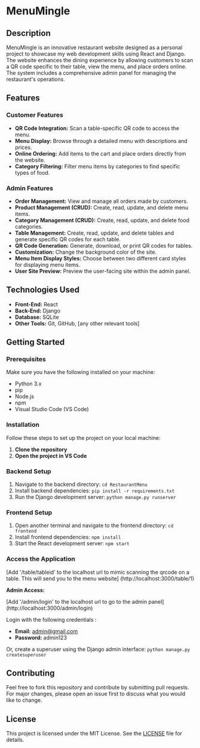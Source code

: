 # MenuMingle

## Description

MenuMingle is an innovative restaurant website designed as a personal project to showcase my web development skills using React and Django. The website enhances the dining experience by allowing customers to scan a QR code specific to their table, view the menu, and place orders online. The system includes a comprehensive admin panel for managing the restaurant's operations.

## Features

### Customer Features

- **QR Code Integration:** Scan a table-specific QR code to access the menu.
- **Menu Display:** Browse through a detailed menu with descriptions and prices.
- **Online Ordering:** Add items to the cart and place orders directly from the website.
- **Category Filtering:** Filter menu items by categories to find specific types of food.

### Admin Features

- **Order Management:** View and manage all orders made by customers.
- **Product Management (CRUD):** Create, read, update, and delete menu items.
- **Category Management (CRUD):** Create, read, update, and delete food categories.
- **Table Management:** Create, read, update, and delete tables and generate specific QR codes for each table.
- **QR Code Generation:** Generate, download, or print QR codes for tables.
- **Customization:** Change the background color of the site.
- **Menu Item Display Styles:** Choose between two different card styles for displaying menu items.
- **User Site Preview:** Preview the user-facing site within the admin panel.

## Technologies Used

- **Front-End:** React
- **Back-End:** Django
- **Database:** SQLite
- **Other Tools:** Git, GitHub, [any other relevant tools]

## Getting Started

### Prerequisites

Make sure you have the following installed on your machine:
- Python 3.x
- pip
- Node.js
- npm
- Visual Studio Code (VS Code)

### Installation

Follow these steps to set up the project on your local machine:

1. **Clone the repository**
2. **Open the project in VS Code**

### Backend Setup

1. Navigate to the backend directory: `cd RestaurantMenu`
2. Install backend dependencies: `pip install -r requirements.txt`
3. Run the Django development server: `python manage.py runserver`

### Frontend Setup

1. Open another terminal and navigate to the frontend directory: `cd frontend`
2. Install frontend dependencies: `npm install`
3. Start the React development server: `npm start`

### Access the Application

[Add '/table/tableid' to the localhost url to mimic scanning the qrcode on a table. This will send you to the menu website] (http://localhost:3000/table/1)

**Admin Access:**

[Add '/admin/login' to the localhost url to go to the admin panel] (http://localhost:3000/admin/login)

Login with the following credentials :
- **Email:** admin@gmail.com
- **Password:** admin123

Or, create a superuser using the Django admin interface: `python manage.py createsuperuser`

## Contributing

Feel free to fork this repository and contribute by submitting pull requests. For major changes, please open an issue first to discuss what you would like to change.

## License

This project is licensed under the MIT License. See the [LICENSE](LICENSE) file for details.
